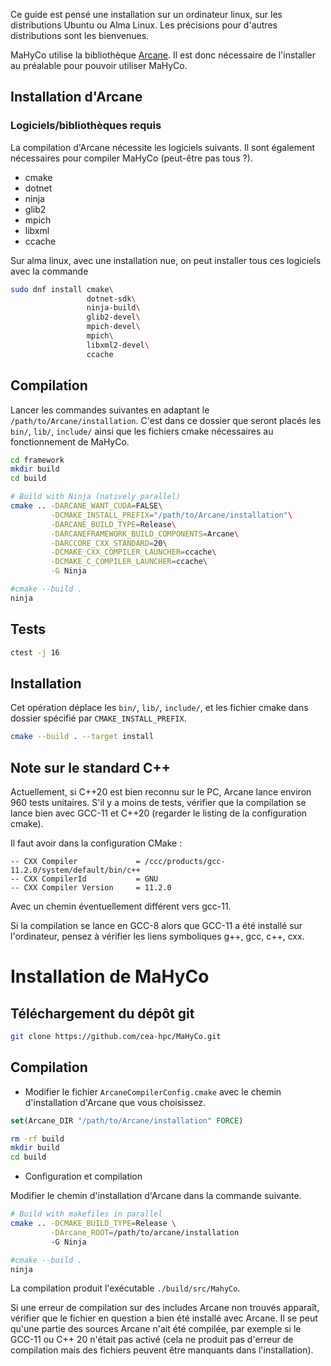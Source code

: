 Ce guide est pensé une installation sur un ordinateur linux, sur les distributions Ubuntu ou Alma Linux.
Les précisions pour d'autres distributions sont les bienvenues.

MaHyCo utilise la bibliothèque [Arcane](http://github.com/arcane-framework/framework). Il est donc nécessaire de l'installer au préalable pour pouvoir utiliser MaHyCo.

## Installation d'Arcane


### Logiciels/bibliothèques requis

La compilation d'Arcane nécessite les logiciels suivants. Il sont également nécessaires pour compiler MaHyCo (peut-être pas tous ?).

* cmake
* dotnet
* ninja
* glib2
* mpich
* libxml
* ccache

Sur alma linux, avec une installation nue, on peut installer tous ces logiciels avec la commande

```bash
sudo dnf install cmake\
                 dotnet-sdk\
                 ninja-build\
                 glib2-devel\
                 mpich-devel\
                 mpich\
                 libxml2-devel\
                 ccache
```

## Compilation

Lancer les commandes suivantes en adaptant le `/path/to/Arcane/installation`.
C'est dans ce dossier que seront placés les `bin/`, `lib/`, `include/` ainsi que les
fichiers cmake nécessaires au fonctionnement de MaHyCo.

```sh
cd framework
mkdir build
cd build
```


```bash
# Build with Ninja (natively parallel)
cmake .. -DARCANE_WANT_CUDA=FALSE\
         -DCMAKE_INSTALL_PREFIX="/path/to/Arcane/installation"\
         -DARCANE_BUILD_TYPE=Release\
         -DARCANEFRAMEWORK_BUILD_COMPONENTS=Arcane\
         -DARCCORE_CXX_STANDARD=20\
         -DCMAKE_CXX_COMPILER_LAUNCHER=ccache\
         -DCMAKE_C_COMPILER_LAUNCHER=ccache\
         -G Ninja

#cmake --build .
ninja
```

## Tests

```bash
ctest -j 16
```

## Installation

Cet opération déplace les `bin/`, `lib/`, `include/`, et les fichier cmake dans dossier
spécifié par `CMAKE_INSTALL_PREFIX`.

```bash
cmake --build . --target install
```

## Note sur le standard C++

Actuellement, si C++20 est bien reconnu sur le PC, Arcane lance environ 960 tests unitaires. S'il y a moins de tests, vérifier que la compilation se lance bien avec GCC-11 et C++20 (regarder le listing de la configuration cmake).

Il faut avoir dans la configuration CMake :

```
-- CXX Compiler             = /ccc/products/gcc-11.2.0/system/default/bin/c++
-- CXX CompilerId           = GNU
-- CXX Compiler Version     = 11.2.0
```
Avec un chemin éventuellement différent vers gcc-11.

Si la compilation se lance en GCC-8 alors que GCC-11 a été installé sur l'ordinateur, pensez à vérifier les liens symboliques g++, gcc, c++, cxx.


# Installation de MaHyCo


## Téléchargement du dépôt git

```bash
git clone https://github.com/cea-hpc/MaHyCo.git
```

## Compilation

- Modifier le fichier `ArcaneCompilerConfig.cmake` avec le chemin d'installation d'Arcane que vous choisissez.

```cmake
set(Arcane_DIR "/path/to/Arcane/installation" FORCE)
```

```bash
rm -rf build
mkdir build
cd build
```

- Configuration et compilation

Modifier le chemin d'installation d'Arcane dans la commande suivante.

```bash
# Build with makefiles in parallel
cmake .. -DCMAKE_BUILD_TYPE=Release \
         -DArcane_ROOT=/path/to/arcane/installation
         -G Ninja

#cmake --build .
ninja
```

La compilation produit l'exécutable `./build/src/MahyCo`.

Si une erreur de compilation sur des includes Arcane non trouvés apparaît, vérifier que le fichier en question a bien été installé avec Arcane. Il se peut qu'une partie des sources Arcane n'ait été compilée, par exemple si le GCC-11 ou C++ 20 n'était pas activé (cela ne produit pas d'erreur de compilation mais des fichiers peuvent être manquants dans l'installation).

